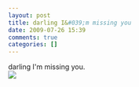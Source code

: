 ```yaml
---
layout: post
title: darling I&#039;m missing you
date: 2009-07-26 15:39
comments: true
categories: []
---
```

darling I'm missing you.<br/><a href="http://blog.photo.sina.com.cn/showpic.html#url=http://s6.sinaimg.cn/orignal/610f1f05t6f9041119985&690" target="_blank"><img src="http://s6.sinaimg.cn/bmiddle/610f1f05t6f9041119985&690" style=""/></a><br/>
